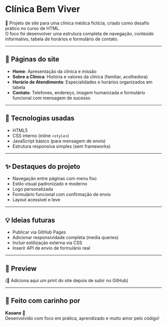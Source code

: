 # Clínica Bem Viver

🏥 Projeto de site para uma clínica médica fictícia, criado como desafio prático no curso de HTML.  
O foco foi desenvolver uma estrutura completa de navegação, conteúdo informativo, tabela de horários e formulário de contato.

---

## 📄 Páginas do site

- **Home**: Apresentação da clínica e missão
- **Sobre a Clínica**: História e valores da clínica (familiar, acolhedora)
- **Horário de Atendimento**: Especialidades e horários organizados em tabela
- **Contato**: Telefones, endereço, imagem humanizada e formulário funcional com mensagem de sucesso

---

## 🎨 Tecnologias usadas

- HTML5
- CSS interno (inline `<style>`)
- JavaScript básico (para mensagem de envio)
- Estrutura responsiva simples (sem frameworks)

---

## ✨ Destaques do projeto

- Navegação entre páginas com menu fixo
- Estilo visual padronizado e moderno
- Logo personalizada
- Formulário funcional com confirmação de envio
- Layout acessível e leve

---

## 💡 Ideias futuras

- Publicar via GitHub Pages
- Adicionar responsividade completa (media queries)
- Incluir estilização externa via CSS
- Inserir API de envio de formulário real

---

## 📸 Preview

(📝 Adiciona aqui um print do site depois de subir no GitHub)

---

## 🚀 Feito com carinho por  
**Kauane 🩵**  
Desenvolvido com foco em prática, aprendizado e muito amor pelo código!

 
 
